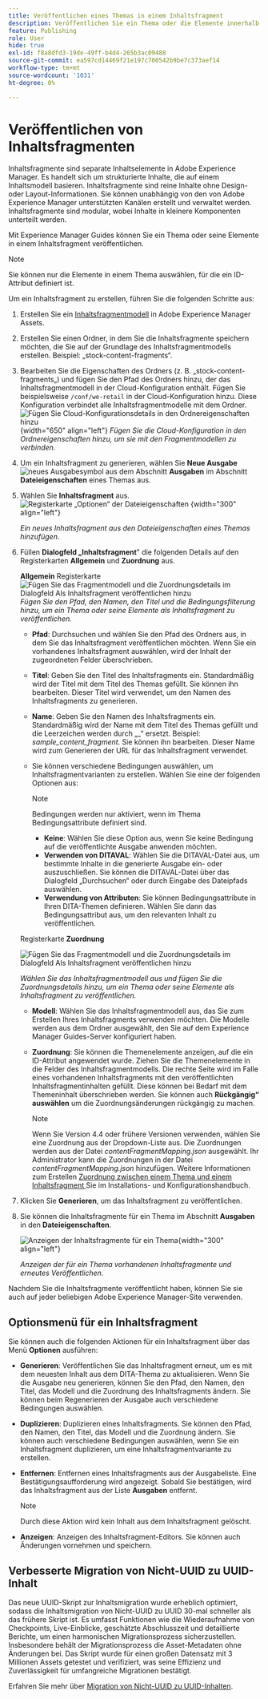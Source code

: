 ```yaml
---
title: Veröffentlichen eines Themas in einem Inhaltsfragment
description: Veröffentlichen Sie ein Thema oder die Elemente innerhalb eines Themas in einem Inhaltsfragment in AEM Guides.  Erfahren Sie, wie Sie die für ein Thema vorhandenen Inhaltsfragmente anzeigen und erneut veröffentlichen.
feature: Publishing
role: User
hide: true
exl-id: f8a8dfd3-19de-49ff-b4d4-265b3ac09488
source-git-commit: ea597cd14469f21e197c700542b9be7c373aef14
workflow-type: tm+mt
source-wordcount: '1031'
ht-degree: 0%

---
```


# Veröffentlichen von Inhaltsfragmenten

Inhaltsfragmente sind separate Inhaltselemente in Adobe Experience Manager. Es handelt sich um strukturierte Inhalte, die auf einem Inhaltsmodell basieren. Inhaltsfragmente sind reine Inhalte ohne Design- oder Layout-Informationen. Sie können unabhängig von den von Adobe Experience Manager unterstützten Kanälen erstellt und verwaltet werden. Inhaltsfragmente sind modular, wobei Inhalte in kleinere Komponenten unterteilt werden.

Mit Experience Manager Guides können Sie ein Thema oder seine Elemente in einem Inhaltsfragment veröffentlichen.

>[!NOTE]
>
>Sie können nur die Elemente in einem Thema auswählen, für die ein ID-Attribut definiert ist.


Um ein Inhaltsfragment zu erstellen, führen Sie die folgenden Schritte aus:

1. Erstellen Sie ein [Inhaltsfragmentmodell](https://experienceleague.adobe.com/docs/experience-manager-65/assets/content-fragments/content-fragments-models.html?lang=de) in Adobe Experience Manager Assets.
1. Erstellen Sie einen Ordner, in dem Sie die Inhaltsfragmente speichern möchten, die Sie auf der Grundlage des Inhaltsfragmentmodells erstellen. Beispiel: „stock-content-fragments“.
1. Bearbeiten Sie die Eigenschaften des Ordners (z. B. „stock-content-fragments„) und fügen Sie den Pfad des Ordners hinzu, der das Inhaltsfragmentmodell in der Cloud-Konfiguration enthält.
Fügen Sie beispielsweise `/conf/we-retail` in der Cloud-Konfiguration hinzu. Diese Konfiguration verbindet alle Inhaltsfragmentmodelle mit dem Ordner.\
   ![Fügen Sie Cloud-Konfigurationsdetails in den Ordnereigenschaften hinzu](images/fragment-folder-cloud-configuration.png){width="650" align="left"}
   *Fügen Sie die Cloud-Konfiguration in den Ordnereigenschaften hinzu, um sie mit den Fragmentmodellen zu verbinden.*

1. Um ein Inhaltsfragment zu generieren, wählen Sie **Neue Ausgabe** ![neues Ausgabesymbol](./images/Add_icon.svg) aus dem Abschnitt **Ausgaben** im Abschnitt **Dateieigenschaften** eines Themas aus.
1. Wählen Sie **Inhaltsfragment** aus.\
   ![Registerkarte „Optionen“ der Dateieigenschaften](./images/file-properties-outputs-tab.png) {width="300" align="left"}

   *Ein neues Inhaltsfragment aus den Dateieigenschaften eines Themas hinzufügen*.

1. Füllen **Dialogfeld „Inhaltsfragment**&quot; die folgenden Details auf den Registerkarten **Allgemein** und **Zuordnung** aus.

   **Allgemein** Registerkarte
   ![Fügen Sie das Fragmentmodell und die Zuordnungsdetails im Dialogfeld Als Inhaltsfragment veröffentlichen hinzu](images/generate-content-fragment.png)
   *Fügen Sie den Pfad, den Namen, den Titel und die Bedingungsfilterung hinzu, um ein Thema oder seine Elemente als Inhaltsfragment zu veröffentlichen.*


   * **Pfad**: Durchsuchen und wählen Sie den Pfad des Ordners aus, in dem Sie das Inhaltsfragment veröffentlichen möchten. Wenn Sie ein vorhandenes Inhaltsfragment auswählen, wird der Inhalt der zugeordneten Felder überschrieben.
   * **Titel**: Geben Sie den Titel des Inhaltsfragments ein. Standardmäßig wird der Titel mit dem Titel des Themas gefüllt. Sie können ihn bearbeiten. Dieser Titel wird verwendet, um den Namen des Inhaltsfragments zu generieren.
   * **Name**: Geben Sie den Namen des Inhaltsfragments ein. Standardmäßig wird der Name mit dem Titel des Themas gefüllt und die Leerzeichen werden durch „_“ ersetzt. Beispiel: *sample_content_fragment*. Sie können ihn bearbeiten.  Dieser Name wird zum Generieren der URL für das Inhaltsfragment verwendet.

   * Sie können verschiedene Bedingungen auswählen, um Inhaltsfragmentvarianten zu erstellen. Wählen Sie eine der folgenden Optionen aus:

     >[!NOTE]
     > 
     > Bedingungen werden nur aktiviert, wenn im Thema Bedingungsattribute definiert sind.

      * **Keine**: Wählen Sie diese Option aus, wenn Sie keine Bedingung auf die veröffentlichte Ausgabe anwenden möchten.
      * **Verwenden von DITAVAL**: Wählen Sie die DITAVAL-Datei aus, um bestimmte Inhalte in die generierte Ausgabe ein- oder auszuschließen. Sie können die DITAVAL-Datei über das Dialogfeld „Durchsuchen“ oder durch Eingabe des Dateipfads auswählen.
      * **Verwendung von Attributen**: Sie können Bedingungsattribute in Ihren DITA-Themen definieren. Wählen Sie dann das Bedingungsattribut aus, um den relevanten Inhalt zu veröffentlichen.






   Registerkarte **Zuordnung**

   ![Fügen Sie das Fragmentmodell und die Zuordnungsdetails im Dialogfeld Als Inhaltsfragment veröffentlichen hinzu](images/content-fragment-mapping.png)

   *Wählen Sie das Inhaltsfragmentmodell aus und fügen Sie die Zuordnungsdetails hinzu, um ein Thema oder seine Elemente als Inhaltsfragment zu veröffentlichen.*

   * **Modell**: Wählen Sie das Inhaltsfragmentmodell aus, das Sie zum Erstellen Ihres Inhaltsfragments verwenden möchten. Die Modelle werden aus dem Ordner ausgewählt, den Sie auf dem Experience Manager Guides-Server konfiguriert haben.
   * **Zuordnung**: Sie können die Themenelemente anzeigen, auf die ein ID-Attribut angewendet wurde. Ziehen Sie die Themenelemente in die Felder des Inhaltsfragmentmodells.
Die rechte Seite wird im Falle eines vorhandenen Inhaltsfragments mit den veröffentlichten Inhaltsfragmentinhalten gefüllt. Diese können bei Bedarf mit dem Themeninhalt überschrieben werden. Sie können auch **Rückgängig“ auswählen** um die Zuordnungsänderungen rückgängig zu machen.


     >[!NOTE]
     >
     > Wenn Sie Version 4.4 oder frühere Versionen verwenden, wählen Sie eine Zuordnung aus der Dropdown-Liste aus. Die Zuordnungen werden aus der Datei *contentFragmentMapping.json* ausgewählt.  Ihr Administrator kann die Zuordnungen in der Datei *contentFragmentMapping.json* hinzufügen. Weitere Informationen zum Erstellen [ Zuordnung zwischen einem Thema und einem Inhaltsfragment ](/help/product-guide/cs-install-guide/conf-content-fragment-mapping-cs.md) Sie im Installations- und Konfigurationshandbuch.

1. Klicken Sie **Generieren**, um das Inhaltsfragment zu veröffentlichen.

1. Sie können die Inhaltsfragmente für ein Thema im Abschnitt **Ausgaben** in den **Dateieigenschaften**.

   ![Anzeigen der Inhaltsfragmente für ein Thema](images/outputs-options-menu.png){width="300" align="left"}

   *Anzeigen der für ein Thema vorhandenen Inhaltsfragmente und erneutes Veröffentlichen.*


Nachdem Sie die Inhaltsfragmente veröffentlicht haben, können Sie sie auch auf jeder beliebigen Adobe Experience Manager-Site verwenden.




## Optionsmenü für ein Inhaltsfragment

Sie können auch die folgenden Aktionen für ein Inhaltsfragment über das Menü **Optionen** ausführen:

* **Generieren**: Veröffentlichen Sie das Inhaltsfragment erneut, um es mit dem neuesten Inhalt aus dem DITA-Thema zu aktualisieren. Wenn Sie die Ausgabe neu generieren, können Sie den Pfad, den Namen, den Titel, das Modell und die Zuordnung des Inhaltsfragments ändern. Sie können beim Regenerieren der Ausgabe auch verschiedene Bedingungen auswählen.

* **Duplizieren**: Duplizieren eines Inhaltsfragments. Sie können den Pfad, den Namen, den Titel, das Modell und die Zuordnung ändern. Sie können auch verschiedene Bedingungen auswählen, wenn Sie ein Inhaltsfragment duplizieren, um eine Inhaltsfragmentvariante zu erstellen.

* **Entfernen**: Entfernen eines Inhaltsfragments aus der Ausgabeliste. Eine Bestätigungsaufforderung wird angezeigt. Sobald Sie bestätigen, wird das Inhaltsfragment aus der Liste **Ausgaben** entfernt.

  >[!NOTE]
  >
  > Durch diese Aktion wird kein Inhalt aus dem Inhaltsfragment gelöscht.

* **Anzeigen**: Anzeigen des Inhaltsfragment-Editors. Sie können auch Änderungen vornehmen und speichern.

## Verbesserte Migration von Nicht-UUID zu UUID-Inhalt

Das neue UUID-Skript zur Inhaltsmigration wurde erheblich optimiert, sodass die Inhaltsmigration von Nicht-UUID zu UUID 30-mal schneller als das frühere Skript ist. Es umfasst Funktionen wie die Wiederaufnahme von Checkpoints, Live-Einblicke, geschätzte Abschlusszeit und detaillierte Berichte, um einen harmonischen Migrationsprozess sicherzustellen. Insbesondere behält der Migrationsprozess die Asset-Metadaten ohne Änderungen bei. Das Skript wurde für einen großen Datensatz mit 3 Millionen Assets getestet und verifiziert, was seine Effizienz und Zuverlässigkeit für umfangreiche Migrationen bestätigt.

Erfahren Sie mehr über [Migration von Nicht-UUID zu UUID-Inhalten](/help/product-guide/install-guide/migrate-non-uuid-uuid.md).
